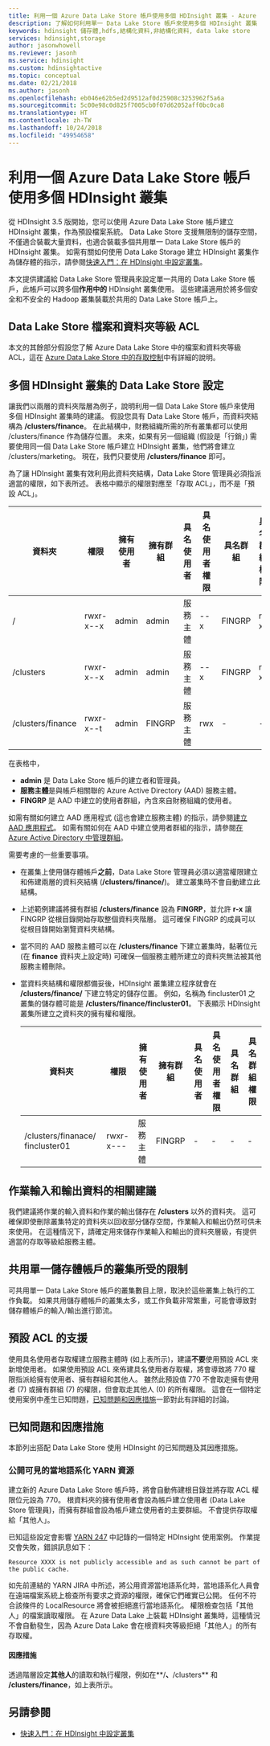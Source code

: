```yaml
---
title: 利用一個 Azure Data Lake Store 帳戶使用多個 HDInsight 叢集 - Azure
description: 了解如何利用單一 Data Lake Store 帳戶來使用多個 HDInsight 叢集
keywords: hdinsight 儲存體,hdfs,結構化資料,非結構化資料, data lake store
services: hdinsight,storage
author: jasonwhowell
ms.reviewer: jasonh
ms.service: hdinsight
ms.custom: hdinsightactive
ms.topic: conceptual
ms.date: 02/21/2018
ms.author: jasonh
ms.openlocfilehash: eb046e62b5ed2d9512af0d25908c3253962f5a6a
ms.sourcegitcommit: 5c00e98c0d825f7005cb0f07d62052aff0bc0ca8
ms.translationtype: HT
ms.contentlocale: zh-TW
ms.lasthandoff: 10/24/2018
ms.locfileid: "49954658"
---
```

# <a name="use-multiple-hdinsight-clusters-with-an-azure-data-lake-store-account"></a>利用一個 Azure Data Lake Store 帳戶使用多個 HDInsight 叢集

從 HDInsight 3.5 版開始，您可以使用 Azure Data Lake Store 帳戶建立 HDInsight 叢集，作為預設檔案系統。
Data Lake Store 支援無限制的儲存空間，不僅適合裝載大量資料，也適合裝載多個共用單一 Data Lake Store 帳戶的 HDInsight 叢集。 如需有關如何使用 Data Lake Storage 建立 HDInsight 叢集作為儲存體的指示，請參閱[快速入門：在 HDInsight 中設定叢集](../storage/data-lake-storage/quickstart-create-connect-hdi-cluster.md)。

本文提供建議給 Data Lake Store 管理員來設定單一共用的 Data Lake Store 帳戶，此帳戶可以跨多個**作用中的** HDInsight 叢集使用。 這些建議適用於將多個安全和不安全的 Hadoop 叢集裝載於共用的 Data Lake Store 帳戶上。


## <a name="data-lake-store-file-and-folder-level-acls"></a>Data Lake Store 檔案和資料夾等級 ACL

本文的其餘部分假設您了解 Azure Data Lake Store 中的檔案和資料夾等級 ACL，這在 [Azure Data Lake Store 中的存取控制](../data-lake-store/data-lake-store-access-control.md)中有詳細的說明。

## <a name="data-lake-store-setup-for-multiple-hdinsight-clusters"></a>多個 HDInsight 叢集的 Data Lake Store 設定
讓我們以兩層的資料夾階層為例子，說明利用一個 Data Lake Store 帳戶來使用多個 HDInsight 叢集時的建議。 假設您具有 Data Lake Store 帳戶，而資料夾結構為 **/clusters/finance**。 在此結構中，財務組織所需的所有叢集都可以使用 /clusters/finance 作為儲存位置。 未來，如果有另一個組織 (假設是「行銷」) 需要使用同一個 Data Lake Store 帳戶建立 HDInsight 叢集，他們將會建立 /clusters/marketing。 現在，我們只要使用 **/clusters/finance** 即可。

為了讓 HDInsight 叢集有效利用此資料夾結構，Data Lake Store 管理員必須指派適當的權限，如下表所述。 表格中顯示的權限對應至「存取 ACL」，而不是「預設 ACL」。 


|資料夾  |權限  |擁有使用者  |擁有群組  | 具名使用者 | 具名使用者權限 | 具名群組 | 具名群組權限 |
|---------|---------|---------|---------|---------|---------|---------|---------|
|/ | rwxr-x--x  |admin |admin  |服務主體 |--x  |FINGRP   |r-x         |
|/clusters | rwxr-x--x |admin |admin |服務主體 |--x  |FINGRP |r-x         |
|/clusters/finance | rwxr-x--t |admin |FINGRP  |服務主體 |rwx  |-  |-     |

在表格中，

- **admin** 是 Data Lake Store 帳戶的建立者和管理員。
- **服務主體**是與帳戶相關聯的 Azure Active Directory (AAD) 服務主體。
- **FINGRP** 是 AAD 中建立的使用者群組，內含來自財務組織的使用者。

如需有關如何建立 AAD 應用程式 (這也會建立服務主體) 的指示，請參閱[建立 AAD 應用程式](../active-directory/develop/howto-create-service-principal-portal.md#create-an-azure-active-directory-application)。 如需有關如何在 AAD 中建立使用者群組的指示，請參閱[在 Azure Active Directory 中管理群組](../active-directory/fundamentals/active-directory-groups-create-azure-portal.md)。

需要考慮的一些重要事項。

- 在叢集上使用儲存體帳戶**之前**，Data Lake Store 管理員必須以適當權限建立和佈建兩層的資料夾結構 (**/clusters/finance/**)。 建立叢集時不會自動建立此結構。
- 上述範例建議將擁有群組 **/clusters/finance** 設為 **FINGRP**，並允許 **r-x** 讓 FINGRP 從根目錄開始存取整個資料夾階層。 這可確保 FINGRP 的成員可以從根目錄開始瀏覽資料夾結構。
- 當不同的 AAD 服務主體可以在 **/clusters/finance** 下建立叢集時，黏著位元 (在 **finance** 資料夾上設定時) 可確保一個服務主體所建立的資料夾無法被其他服務主體刪除。
- 當資料夾結構和權限都備妥後，HDInsight 叢集建立程序就會在 **/clusters/finance/** 下建立特定的儲存位置。 例如，名稱為 fincluster01 之叢集的儲存體可能是 **/clusters/finance/fincluster01**。 下表顯示 HDInsight 叢集所建立之資料夾的擁有權和權限。

    |資料夾  |權限  |擁有使用者  |擁有群組  | 具名使用者 | 具名使用者權限 | 具名群組 | 具名群組權限 |
    |---------|---------|---------|---------|---------|---------|---------|---------|
    |/clusters/finanace/ fincluster01 | rwxr-x---  |服務主體 |FINGRP  |- |-  |-   |-  | 
   


## <a name="recommendations-for-job-input-and-output-data"></a>作業輸入和輸出資料的相關建議

我們建議將作業的輸入資料和作業的輸出儲存在 **/clusters** 以外的資料夾。 這可確保即使刪除叢集特定的資料夾以回收部分儲存空間，作業輸入和輸出仍然可供未來使用。 在這種情況下，請確定用來儲存作業輸入和輸出的資料夾層級，有提供適當的存取等級給服務主體。

## <a name="limit-on-clusters-sharing-a-single-storage-account"></a>共用單一儲存體帳戶的叢集所受的限制

可共用單一 Data Lake Store 帳戶的叢集數目上限，取決於這些叢集上執行的工作負載。 如果共用儲存體帳戶的叢集太多，或工作負載非常繁重，可能會導致對儲存體帳戶的輸入/輸出進行節流。

## <a name="support-for-default-acls"></a>預設 ACL 的支援

使用具名使用者存取權建立服務主體時 (如上表所示)，建議**不要**使用預設 ACL 來新增使用者。 如果使用預設 ACL 來佈建具名使用者存取權，將會導致將 770 權限指派給擁有使用者、擁有群組和其他人。 雖然此預設值 770 不會取走擁有使用者 (7) 或擁有群組 (7) 的權限，但會取走其他人 (0) 的所有權限。 這會在一個特定使用案例中產生已知問題，[已知問題和因應措施](#known-issues-and-workarounds)一節對此有詳細的討論。

## <a name="known-issues-and-workarounds"></a>已知問題和因應措施

本節列出搭配 Data Lake Store 使用 HDInsight 的已知問題及其因應措施。

### <a name="publicly-visible-localized-yarn-resources"></a>公開可見的當地語系化 YARN 資源

建立新的 Azure Data Lake Store 帳戶時，將會自動佈建根目錄並將存取 ACL 權限位元設為 770。 根資料夾的擁有使用者會設為帳戶建立使用者 (Data Lake Store 管理員)，而擁有群組會設為帳戶建立使用者的主要群組。 不會提供存取權給「其他人」。

已知這些設定會影響 [YARN 247](https://hwxmonarch.atlassian.net/browse/YARN-247) 中記錄的一個特定 HDInsight 使用案例。 作業提交會失敗，錯誤訊息如下︰

    Resource XXXX is not publicly accessible and as such cannot be part of the public cache.

如先前連結的 YARN JIRA 中所述，將公用資源當地語系化時，當地語系化人員會在遠端檔案系統上檢查所有要求之資源的權限，確保它們確實已公開。 任何不符合該條件的 LocalResource 將會被拒絕進行當地語系化。 權限檢查包括「其他人」的檔案讀取權限。 在 Azure Data Lake 上裝載 HDInsight 叢集時，這種情況不會自動發生，因為 Azure Data Lake 會在根資料夾等級拒絕「其他人」的所有存取權。

#### <a name="workaround"></a>因應措施
透過階層設定**其他人**的讀取和執行權限，例如在**/**、**/clusters** 和 **/clusters/finance**，如上表所示。

## <a name="see-also"></a>另請參閱

* [快速入門：在 HDInsight 中設定叢集](../storage/data-lake-storage/quickstart-create-connect-hdi-cluster.md)


